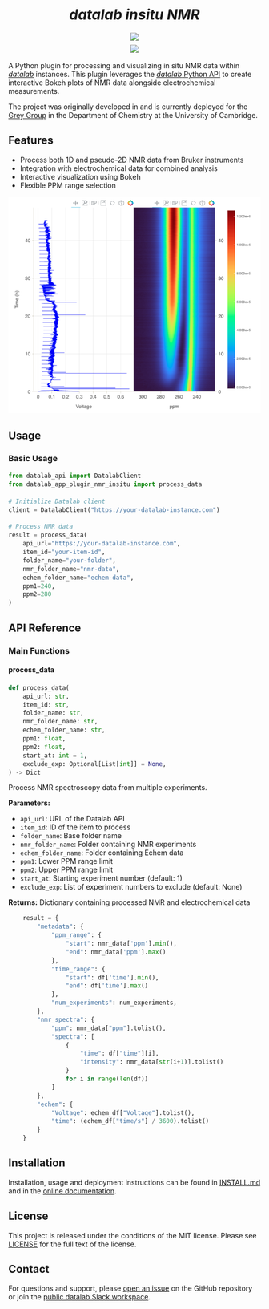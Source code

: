 # <div align="center"><i>datalab insitu NMR</i></div>

<div align="center" style="padding-bottom: 5px">
<a href="https://demo.datalab-org.io"><img src="https://img.shields.io/badge/try_it_out!-public_demo_server-orange?logo=firefox"></a>
</div>

<div align="center">
<a href="https://join.slack.com/t/datalab-world/shared_invite/zt-2h58ev3pc-VV496~5je~QoT2TgFIwn4g"><img src="https://img.shields.io/badge/Slack-chat_with_us-yellow?logo=slack"></a>
</div>

A Python plugin for processing and visualizing in situ NMR data within [_datalab_](https://github.com/the-grey-group/datalab) instances. This plugin leverages the [_datalab_ Python API](https://github.com/datalab-org/datalab-api) to create interactive Bokeh plots of NMR data alongside electrochemical measurements.

The project was originally developed in and is currently deployed for the [Grey Group](https://www.ch.cam.ac.uk/group/grey/) in the Department of Chemistry at the University of Cambridge.

## Features

- Process both 1D and pseudo-2D NMR data from Bruker instruments
- Integration with electrochemical data for combined analysis
- Interactive visualization using Bokeh
- Flexible PPM range selection

![insitu NMR and Echem Bokeh Plot](docs/assets/datalab_plugin_bokeh_plot.png)

## Usage

### Basic Usage

```python
from datalab_api import DatalabClient
from datalab_app_plugin_nmr_insitu import process_data

# Initialize Datalab client
client = DatalabClient("https://your-datalab-instance.com")

# Process NMR data
result = process_data(
    api_url="https://your-datalab-instance.com",
    item_id="your-item-id",
    folder_name="your-folder",
    nmr_folder_name="nmr-data",
    echem_folder_name="echem-data",
    ppm1=240,
    ppm2=280
)
```

## API Reference

### Main Functions

#### process_data

```python
def process_data(
    api_url: str,
    item_id: str,
    folder_name: str,
    nmr_folder_name: str,
    echem_folder_name: str,
    ppm1: float,
    ppm2: float,
    start_at: int = 1,
    exclude_exp: Optional[List[int]] = None,
) -> Dict
```

Process NMR spectroscopy data from multiple experiments.

**Parameters:**

- `api_url`: URL of the Datalab API
- `item_id`: ID of the item to process
- `folder_name`: Base folder name
- `nmr_folder_name`: Folder containing NMR experiments
- `echem_folder_name`: Folder containing Echem data
- `ppm1`: Lower PPM range limit
- `ppm2`: Upper PPM range limit
- `start_at`: Starting experiment number (default: 1)
- `exclude_exp`: List of experiment numbers to exclude (default: None)

**Returns:**
Dictionary containing processed NMR and electrochemical data

```python
    result = {
        "metadata": {
            "ppm_range": {
                "start": nmr_data['ppm'].min(),
                "end": nmr_data['ppm'].max()
            },
            "time_range": {
                "start": df['time'].min(),
                "end": df['time'].max()
            },
            "num_experiments": num_experiments,
        },
        "nmr_spectra": {
            "ppm": nmr_data["ppm"].tolist(),
            "spectra": [
                {
                    "time": df["time"][i],
                    "intensity": nmr_data[str(i+1)].tolist()
                }
                for i in range(len(df))
            ]
        },
        "echem": {
            "Voltage": echem_df["Voltage"].tolist(),
            "time": (echem_df["time/s"] / 3600).tolist()
        }
    }
```

## Installation

Installation, usage and deployment instructions can be found in
[INSTALL.md](./INSTALL.md) and in the [online documentation](https://datalab-insitu-nmr.readthedocs.io).

## License

This project is released under the conditions of the MIT license. Please see [LICENSE](https://github.com/datalab-org/datalab_app_plugin_nmr_insitu/blob/main/LICENSE) for the full text of the license.

## Contact

For questions and support, please [open an issue](https://github.com/datalab-org/datalab_app_plugin_nmr_insitu/issues) on the GitHub repository or join the [public datalab Slack workspace](https://join.slack.com/t/datalab-world/shared_invite/zt-2h58ev3pc-VV496~5je~QoT2TgFIwn4g).
